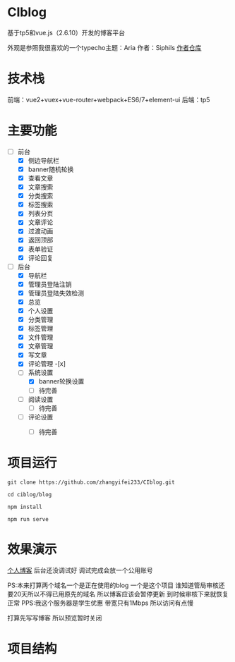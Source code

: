# CIblog
基于tp5和vue.js（2.6.10）开发的博客平台

外观是参照我很喜欢的一个typecho主题：Aria 作者：Siphils [作者仓库](https://github.com/Siphils/Typecho-Theme-Aria)



# 技术栈
前端：vue2+vuex+vue-router+webpack+ES6/7+element-ui
后端：tp5

# 主要功能
- [ ] 前台
    - [x] 侧边导航栏
    - [x] banner随机轮换
    - [x] 查看文章
    - [x] 文章搜索
    - [x] 分类搜索
    - [x] 标签搜索
    - [x] 列表分页
    - [x] 文章评论
    - [x] 过渡动画  
    - [x] 返回顶部
    - [x] 表单验证
    - [x] 评论回复
- [ ] 后台
    - [x] 导航栏
    - [x] 管理员登陆注销
    - [x] 管理员登陆失效检测
    - [x] 总览
    - [x] 个人设置
    - [x] 分类管理
    - [x] 标签管理
    - [x] 文件管理
    - [x] 文章管理
    - [x] 写文章
    - [x] 评论管理
        -[x] 
    - [ ] 系统设置
        - [x] banner轮换设置
        - [ ] 待完善
    - [ ] 阅读设置
        - [ ] 待完善
    - [ ] 评论设置
        - [ ] 待完善


# 项目运行

`git clone https://github.com/zhangyifei233/CIblog.git`

`cd ciblog/blog`

`npm install`

`npm run serve`


# 效果演示
[个人博客](http://www.zhangyifei.top)
后台还没调试好 调试完成会放一个公用账号

PS:本来打算两个域名一个是正在使用的blog 一个是这个项目 谁知道管局审核还要20天所以不得已用原先的域名 
所以博客应该会暂停更新 到时候审核下来就恢复正常
PPS:我这个服务器是学生优惠 带宽只有1Mbps 所以访问有点慢

打算先写写博客 所以预览暂时关闭

# 项目结构

